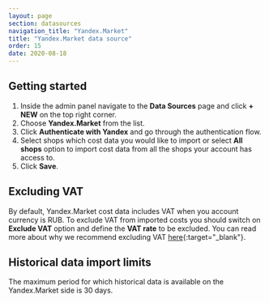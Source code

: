 ```yaml
---
layout: page
section: datasources
navigation_title: "Yandex.Market"
title: "Yandex.Market data source"
order: 15
date: 2020-08-18
---
```


## Getting started

1. Inside the admin panel navigate to the **Data Sources** page and click **+ NEW** on the top right corner.
2. Choose **Yandex.Market** from the list.
3. Click **Authenticate with Yandex** and go through the authentication flow.
4. Select shops which cost data you would like to import or select **All shops** option to import cost data from all the shops your account has access to.
5. Click **Save**.

## Excluding VAT

By default, Yandex.Market cost data includes VAT when you account currency is RUB. To exclude VAT from imported costs you should switch on **Exclude VAT** option and define the **VAT rate** to be excluded. You can read more about why we recommend excluding VAT [here](/datasources/#vat-handling){:target="_blank"}.

## Historical data import limits

The maximum period for which historical data is available on the Yandex.Market side is 30 days.
